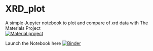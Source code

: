 # XRD_plot
A simple Jupyter notebook to plot and compare of xrd data with The Materials Project \
 [![Material project](https://next-gen.materialsproject.org/assets/images/home/mp_color.png)](https://next-gen.materialsproject.org/) 

Launch the Notebook here
[![Binder](https://mybinder.org/badge_logo.svg)](https://mybinder.org/v2/gh/apurba-apm/XRD_plot/main?labpath=binder_tst.ipynb)
